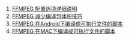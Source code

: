 1. [FFMPEG 配置选项详细说明](https://cloud.tencent.com/developer/article/1393972)
2. [FFMPEG 减少编译包体积技巧](https://blog.csdn.net/u010926168/article/details/124530522)
3. [FFMPEG 在Android下编译成可执行文件的脚本](./android/ffmpeg_android_build.sh)
3. [FFMPEG 在MAC下编译成可执行文件的脚本](./mac/ffmpeg_android_build.sh)